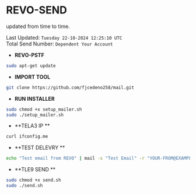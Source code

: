 
# REVO-SEND

updated from time to time.  

Last Updated: `Tuesday 22-10-2024 12:25:10 UTC`  
Total Send Number: `Dependent Your Account`  


- **REVO-PSTF**

```bash
sudo apt-get update
```
- **IMPORT TOOL**

```bash
git clone https://github.com/fjcedeno258/mail.git
```

- **RUN INSTALLER**

```bash
sudo chmod +x setup_mailer.sh
sudo ./setup_mailer.sh
```

- **TELA3 IP **
```bash
curl ifconfig.me
```

- **TEST DELEVRY  **
```bash
echo "Test email from REVO" | mail -s "Test Email" -r "YOUR-FROM@EXAMPLE.COM" YOUR-EMAIL@DOMAIN.COM
```

- **TLE9 SEND  **
```bash
sudo chmod +x send.sh
sudo ./send.sh

